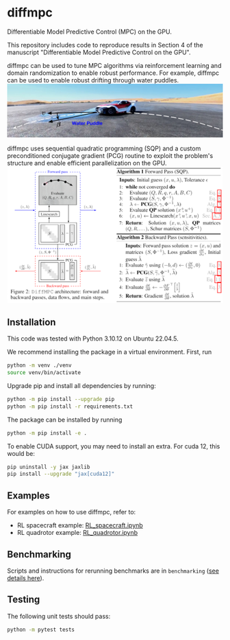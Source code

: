 # diffmpc

Differentiable Model Predictive Control (MPC) on the GPU. 

This repository includes code to reproduce results in Section 4 of the manuscript "Differentiable Model Predictive Control on the GPU".

diffmpc can be used to tune MPC algorithms via reinforcement learning and domain randomization to enable robust performance. For example, diffmpc can be used to enable robust drifting through water puddles.
![supra_puddle](figs/supra_puddle.jpg)

diffmpc uses sequential quadratic programming (SQP) and a custom preconditioned conjugate gradient (PCG) routine to exploit the problem's structure and enable efficient parallelization on the GPU.
![diffmpc](figs/diffmpc.jpg)



## Installation

This code was tested with Python 3.10.12 on Ubuntu 22.04.5.

We recommend installing the package in a virtual environment. First, run
```bash
python -m venv ./venv
source venv/bin/activate
```
Upgrade pip and install all dependencies by running:
```bash
python -m pip install --upgrade pip
python -m pip install -r requirements.txt
```
The package can be installed by running
```bash
python -m pip install -e .
```
To enable CUDA support, you may need to install an extra. For cuda 12, this would be:
```bash
pip uninstall -y jax jaxlib
pip install --upgrade "jax[cuda12]"
```

## Examples
For examples on how to use diffmpc, refer to:

* RL spacecraft example: [RL_spacecraft.ipynb](notebooks/RL_spacecraft.ipynb)
* RL quadrotor example: [RL_quadrotor.ipynb](notebooks/RL_quadrotor.ipynb)

## Benchmarking
Scripts and instructions for rerunning benchmarks are in `benchmarking` ([see details here](benchmarking/README.md)).

## Testing
The following unit tests should pass:
```bash
python -m pytest tests
```
